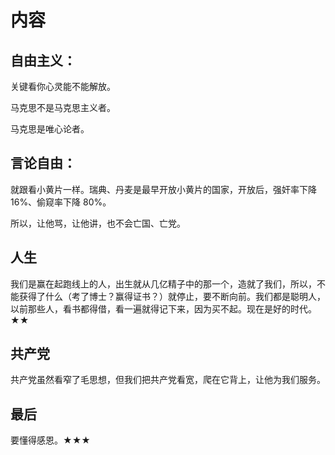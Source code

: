 # 内容

## 自由主义：

关键看你心灵能不能解放。

马克思不是马克思主义者。

马克思是唯心论者。

## 言论自由：

就跟看小黄片一样。瑞典、丹麦是最早开放小黄片的国家，开放后，强奸率下降 16%、偷窥率下降 80%。

所以，让他骂，让他讲，也不会亡国、亡党。

## 人生

我们是赢在起跑线上的人，出生就从几亿精子中的那一个，造就了我们，所以，不能获得了什么（考了博士？赢得证书？）就停止，要不断向前。我们都是聪明人，以前那些人，看书都得借，看一遍就得记下来，因为买不起。现在是好的时代。★★

## 共产党

共产党虽然看窄了毛思想，但我们把共产党看宽，爬在它背上，让他为我们服务。

## 最后

要懂得感恩。★★★